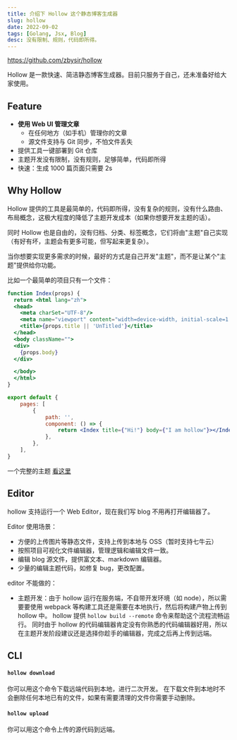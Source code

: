 ```yaml
---
title: 介绍下 Hollow 这个静态博客生成器
slug: hollow
date: 2022-09-02
tags: [Golang, Jsx, Blog]
desc: 没有限制、规则，代码即所得。
---
```


https://github.com/zbysir/hollow

Hollow 是一款快速、简洁静态博客生成器。目前只服务于自己，还未准备好给大家使用。

## Feature

- **使用 Web UI 管理文章**
  - 在任何地方（如手机）管理你的文章
  - 源文件支持与 Git 同步，不怕文件丢失
- 提供工具一键部署到 Git 仓库
- 主题开发没有限制，没有规则，足够简单，代码即所得
- 快速：生成 1000 篇页面只需要 2s

## Why Hollow
Hollow 提供的工具是最简单的，代码即所得，没有复杂的规则，没有什么路由、布局概念，这极大程度的降低了主题开发成本（如果你想要开发主题的话）。

同时 Hollow 也是自由的，没有归档、分类、标签概念，它们将由"主题"自己实现（有好有坏，主题会有更多可能，但写起来更复杂）。

当你想要实现更多需求的时候，最好的方式是自己开发"主题"，而不是让某个"主题"提供给你功能。

比如一个最简单的项目只有一个文件：
```jsx
function Index(props) {
  return <html lang="zh">
  <head>
    <meta charSet="UTF-8"/>
    <meta name="viewport" content="width=device-width, initial-scale=1.0" />
    <title>{props.title || 'UnTitled'}</title>
  </head>
  <body className="">
  <div>
    {props.body}
  </div>

  </body>
  </html>
}

export default {
    pages: [
        {
            path: '',
            component: () => {
                return <Index title={"Hi!"} body={"I am hollow"}></Index>
            },
        },
    ],
}
```

一个完整的主题 [看这里](./workspace/theme/dark)

## Editor

hollow 支持运行一个 Web Editor，现在我们写 blog 不用再打开编辑器了。

Editor 使用场景：

- 方便的上传图片等静态文件，支持上传到本地与 OSS（暂时支持七牛云）
- 按照项目可视化文件编辑器，管理逻辑和编辑文件一致。
- 编辑 blog 源文件，提供富文本、markdown 编辑器。
- 少量的编辑主题代码，如修复 bug，更改配置。

editor 不能做的：

- 主题开发：由于 hollow 运行在服务端，不自带开发环境（如 node），所以需要要使用 webpack 等构建工具还是需要在本地执行，然后将构建产物上传到 hollow 中。
  hollow 提供 `hollow build --remote` 命令来帮助这个流程流畅运行。
  同时由于 hollow 的代码编辑器肯定没有你熟悉的代码编辑器好用，所以在主题开发阶段建议还是选择你趁手的编辑器，完成之后再上传到远端。

## CLI

#### `hollow download`

你可以用这个命令下载远端代码到本地，进行二次开发。
在下载文件到本地时不会删除任何本地已有的文件，如果有需要清理的文件你需要手动删除。

#### `hollow upload`

你可以用这个命令上传的源代码到远端。
